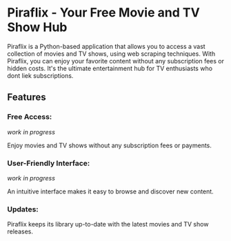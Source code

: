 # Piraflix - Your Free Movie and TV Show Hub

Piraflix is a Python-based application that allows you to access a vast collection of movies and TV shows, using web scraping techniques. With Piraflix, you can enjoy your favorite content without any subscription fees or hidden costs. It's the ultimate entertainment hub for TV enthusiasts who dont liek subscriptions.

## Features

### Free Access: 
*work in progress*

Enjoy movies and TV shows without any subscription fees or payments.
### User-Friendly Interface:
*work in progress*

An intuitive interface makes it easy to browse and discover new content.
### Updates:
Piraflix keeps its library up-to-date with the latest movies and TV show releases.
